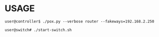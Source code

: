 # USAGE

```
user@controller$ ./pox.py --verbose router --fakeways=192.168.2.250

user@switch# ./start-switch.sh
```

